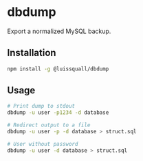 # dbdump

Export a normalized MySQL backup.

## Installation

```bash
npm install -g @luissquall/dbdump
```

## Usage

```bash
# Print dump to stdout
dbdump -u user -p1234 -d database

# Redirect output to a file
dbdump -u user -p -d database > struct.sql

# User without password
dbdump -u user -d database > struct.sql
```

